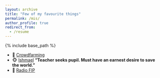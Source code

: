 ```yaml
---
layout: archive
title: "Few of my favourite things" 
permalink: /mis/
author_profile: true
redirect_from:
  - /resume
---
```


{% include base_path %}

* :seedling: [Crowdfarming](https://www.crowdfarming.com/fr)
* :monkey_face: [Ishmael](https://www.ishmael.org/books/the-book/)  **“Teacher seeks pupil. Must have an earnest desire to save the world.”** 
* :musical_note: [Radio FIP](https://www.radiofrance.fr/fip) 
